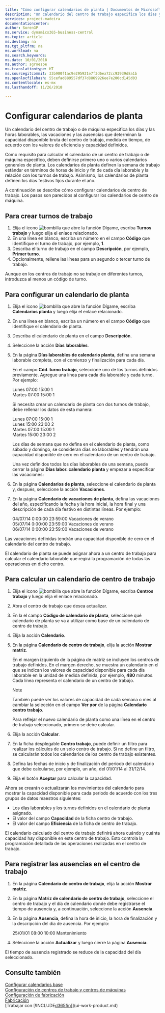 ```yaml
---
title: "Cómo configurar calendarios de planta | Documentos de Microsoft"
description: "Un calendario del centro de trabajo especifica los días y las horas laborables, las vacaciones y las ausencias que determinan la capacidad bruta disponible del centro de trabajo, medida en tiempo, de acuerdo con los valores de eficiencia y de capacidad definidos. La creación y la activación de un calendario de centro de trabajo implica una serie de tareas previas."
services: project-madeira
documentationcenter: 
author: SorenGP
ms.service: dynamics365-business-central
ms.topic: article
ms.devlang: na
ms.tgt_pltfrm: na
ms.workload: na
ms.search.keywords: 
ms.date: 10/01/2018
ms.author: sgroespe
ms.translationtype: HT
ms.sourcegitcommit: 33b900f1ac9e295921e7f3d6ea72cc93939d8a1b
ms.openlocfilehash: 55cefad889557df37d8869926ee7e200cd145d03
ms.contentlocale: es-mx
ms.lasthandoff: 11/26/2018

---
```

# <a name="set-up-shop-calendars"></a>Configurar calendarios de planta
Un calendario del centro de trabajo o de máquina especifica los días y las horas laborables, las vacaciones y las ausencias que determinan la capacidad disponible bruta del centro de trabajo, medida en tiempo, de acuerdo con los valores de eficiencia y capacidad definidos.

Como requisito para calcular el calendario de un centro de trabajo o de máquina específico, deben definirse primero uno o varios calendarios generales de planta. Los calendarios de planta definen la semana de trabajo estándar en términos de horas de inicio y fin de cada día laborable y la relación con los turnos de trabajo. Asimismo, los calendarios de planta definen los días festivos fijos durante el año.  

A continuación se describe cómo configurar calendarios de centro de trabajo. Los pasos son parecidos al configurar los calendarios de centro de máquina.  

## <a name="to-create-work-shifts"></a>Para crear turnos de trabajo  
1.  Elija el icono ![bombilla que abre la función Dígame](media/ui-search/search_small.png "Dígame que desea hacer"), escriba **Turnos trabajo** y luego elija el enlace relacionado.  
2.  En una línea en blanco, escriba un número en el campo **Código** que identifique el turno de trabajo, por ejemplo, **1**.  
3.  Describa el turno de trabajo en el campo **Descripción**, por ejemplo, **Primer turno**.  
4.  Opcionalmente, rellene las líneas para un segundo o tercer turno de trabajo.  

Aunque en los centros de trabajo no se trabaje en diferentes turnos, introduzca al menos un código de turno.  

## <a name="to-set-up-a-shop-calendar"></a>Para configurar un calendario de planta  
1.  Elija el icono ![bombilla que abre la función Dígame](media/ui-search/search_small.png "Dígame que desea hacer"), escriba **Calendarios planta** y luego elija el enlace relacionado.  
2.  En una línea en blanco, escriba un número en el campo **Código** que identifique el calendario de planta.  
3.  Describa el calendario de planta en el campo **Descripción**.  
4.  Seleccione la acción **Días laborables**.
5.  En la página **Días laborables de calendario planta**, defina una semana laborable completa, con el comienzo y finalización para cada día.  

    En el campo **Cód. turno trabajo**, seleccione uno de los turnos definidos previamente. Agregue una línea para cada día laborable y cada turno. Por ejemplo:  

    Lunes 07:00 15:00 1   
    Martes 07:00 15:00 1  

    Si necesita crear un calendario de planta con dos turnos de trabajo, debe rellenar los datos de esta manera:  

    Lunes 07:00 15:00 1   
    Lunes 15:00 23:00 2  
    Martes 07:00 15:00 1  
    Martes 15:00 23:00 2  

    Los días de semana que no defina en el calendario de planta, como sábado y domingo, se consideran días no laborables y tendrán una capacidad disponible de cero en el calendario de un centro de trabajo.  

    Una vez definidos todos los días laborables de una semana, puede cerrar la página **Días labor. calendario planta** y empezar a especificar las vacaciones:  

6.  En la página **Calendarios de planta**, seleccione el calendario de planta y, después, seleccione la acción **Vacaciones**.
7. En la página **Calendario de vacaciones de planta**, defina las vacaciones del año, especificando la fecha y la hora inicial, la hora final y una descripción de cada día festivo en distintas líneas. Por ejemplo:  

    04/07/14 0:00:00 23:59:00 Vacaciones de verano  
    05/07/14 0:00:00 23:59:00 Vacaciones de verano  
    06/07/14 0:00:00 23:59:00 Vacaciones de verano  

Las vacaciones definidas tendrán una capacidad disponible de cero en el calendario del centro de trabajo.  

El calendario de planta se puede asignar ahora a un centro de trabajo para calcular el calendario laborable que regirá la programación de todas las operaciones en dicho centro.  

## <a name="to-calculate-a-work-center-calendar"></a>Para calcular un calendario de centro de trabajo  

1.  Elija el icono ![bombilla que abre la función Dígame](media/ui-search/search_small.png "Dígame que desea hacer"), escriba **Centros trabajo** y luego elija el enlace relacionado.
2. Abra el centro de trabajo que desea actualizar.  
3. En la el campo **Código de calendario de planta**, seleccione qué calendario de planta se va a utilizar como base de un calendario de centro de trabajo.  
4. Elija la acción **Calendario**.  
5. En la página **Calendario de centro de trabajo**, elija la acción **Mostrar matriz**.  

    En el margen izquierdo de la página de matriz se incluyen los centros de trabajo definidos. En el margen derecho, se muestra un calendario en el que se indican los valores de capacidad disponible para cada día laborable en la unidad de medida definida, por ejemplo, **480** minutos. Cada línea representa el calendario de un centro de trabajo.  

    > [!NOTE]  
    >  También puede ver los valores de capacidad de cada semana o mes al cambiar la selección en el campo **Ver por** de la página **Calendario centro trabajo**.  

    Para reflejar el nuevo calendario de planta como una línea en el centro de trabajo seleccionado, primero se debe calcular.  

6.  Elija la acción **Calcular**.  
7.  En la ficha desplegable **Centro trabajo**, puede definir un filtro para realizar los cálculos de un solo centro de trabajo. Si no define un filtro, se calcularán todos los calendarios de los centro de trabajo existentes.  
8.  Defina las fechas de inicio y de finalización del periodo del calendario que debe calcularse, por ejemplo, un año, del 01/01/14 al 31/12/14.
9. Elija el botón **Aceptar** para calcular la capacidad.  

Ahora se crearán o actualizarán los movimientos del calendario para mostrar la capacidad disponible para cada periodo de acuerdo con los tres grupos de datos maestros siguientes:  

- Los días laborables y los turnos definidos en el calendario de planta asignado.  
- El valor del campo **Capacidad** de la ficha centro de trabajo.  
- El valor del campo **Eficiencia** de la ficha de centro de trabajo.  

El calendario calculado del centro de trabajo definirá ahora cuándo y cuánta capacidad hay disponible en este centro de trabajo. Esto controla la programación detallada de las operaciones realizadas en el centro de trabajo.  

## <a name="to-record-work-center-absence"></a>Para registrar las ausencias en el centro de trabajo  
1.  En la página **Calendario de centro de trabajo**, elija la acción **Mostrar matriz**.
2. En la página **Matriz de calendario de centro de trabajo**, seleccione el centro de trabajo y el día de calendario donde debe registrarse el tiempo de ausencia y, a continuación, seleccione la acción **Ausencia**.  
3.  En la página **Ausencia**, defina la hora de inicio, la hora de finalización y la descripción del día de ausencia. Por ejemplo:  

    25/01/01 08:00 10:00 Mantenimiento  

4.  Seleccione la acción **Actualizar** y luego cierre la página **Ausencia**.  

El tiempo de ausencia registrado se reduce de la capacidad del día seleccionado.  

## <a name="see-also"></a>Consulte también  
[Configurar calendarios base](across-how-to-assign-base-calendars.md)  
[Configuración de centros de trabajo y centros de máquinas](production-how-to-set-up-work-and-machine-centers.md)  
[Configuración de fabricación](production-configure-production-processes.md)  
[Fabricación](production-manage-manufacturing.md)  
[Trabajar con [!INCLUDE[d365fin](includes/d365fin_md.md)]](ui-work-product.md)  

